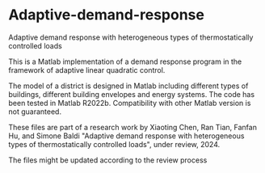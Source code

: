 # Adaptive-demand-response

Adaptive demand response with heterogeneous types of thermostatically controlled loads

This is a Matlab implementation of a demand response program in the framework of adaptive linear quadratic control.

The model of a district is designed in Matlab including different types of buildings, different building envelopes and energy systems. The code has been tested in Matlab R2022b. Compatibility with other Matlab version is not guaranteed.

These files are part of a research work by Xiaoting Chen, Ran Tian, Fanfan Hu, and Simone Baldi "Adaptive demand response with heterogeneous types of thermostatically controlled loads", under review, 2024.

The files might be updated according to the review process
